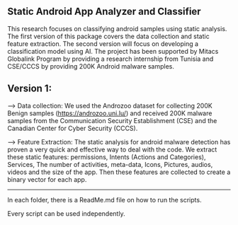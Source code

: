 ## Static Android App Analyzer and Classifier

This research focuses on classifying android samples using static analysis. The first version of this package covers the data collection and static feature extraction. The second version will focus on developing a classification model using AI.
The project has been supported by Mitacs Globalink Program by providing a research internship from Tunisia and CSE/CCCS by providing 200K Android malware samples. 

## Version 1: 

--> Data collection: We used the Androzoo dataset for collecting 200K Benign samples (https://androzoo.uni.lu/) and received 200K malware samples from the Communication Security Establishment (CSE) and the Canadian Center for Cyber Security (CCCS).

--> Feature Extraction: The static analysis for android malware detection has proven a very quick and effective way to deal with the code. We extract these static features: permissions, Intents (Actions and Categories), Services, The number of activities, meta-data, Icons, Pictures, audios, videos and the size of the app. Then these features are collected to create a binary vector for each app.

------------------------------------------------------

In each folder, there is a ReadMe.md file on how to run the scripts. 

Every script can be used independently.

